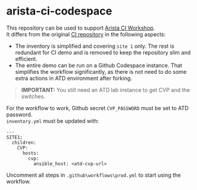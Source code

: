# arista-ci-codespace

This repository can be used to support [Arista CI Workshop](https://aristanetworks.github.io/avd-workshops/cicd-basics/).  
It differs from the original [CI repository](https://github.com/aristanetworks/ci-workshops-avd) in the following aspects:

- The inventory is simplified and covering `site 1` only. The rest is redundant for CI demo and is removed to keep the repository slim and efficient.
- The entire demo can be run on a Github Codespace instance. That simplifies the workflow significantly, as there is not need to do some extra actions in ATD environment after forking.

> **IMPORTANT:** You still need an ATD lab instance to get CVP and the switches.

For the workflow to work, Github secret `CVP_PASSWORD` must be set to ATD password.  
`inventory.yml` must be updated with:

```
---
SITE1:
  children:
    CVP:
      hosts:
        cvp:
          ansible_host: <atd-cvp-url>
```

Uncomment all steps in `.github\workflows\prod.yml` to start using the workflow.
